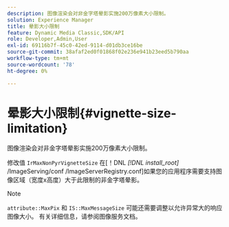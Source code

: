 ```yaml
---
description: 图像渲染会对非金字塔晕影实施200万像素大小限制。
solution: Experience Manager
title: 晕影大小限制
feature: Dynamic Media Classic,SDK/API
role: Developer,Admin,User
exl-id: 69116b7f-45c0-42ed-9114-d01db3ce16be
source-git-commit: 38afaf2ed0f01868f02e236e941b23eed5b790aa
workflow-type: tm+mt
source-wordcount: '78'
ht-degree: 0%

---
```


# 晕影大小限制{#vignette-size-limitation}

图像渲染会对非金字塔晕影实施200万像素大小限制。

修改值 `IrMaxNonPyrVignetteSize` 在[！DNL *[!DNL install_root]* /ImageServing/conf /ImageServerRegistry.conf]如果您的应用程序需要支持图像区域（宽度x高度）大于此限制的非金字塔晕影。

>[!NOTE]
>
>`attribute::MaxPix` 和 `IS::MaxMessageSize` 可能还需要调整以允许异常大的响应图像大小。 有关详细信息，请参阅图像服务文档。

